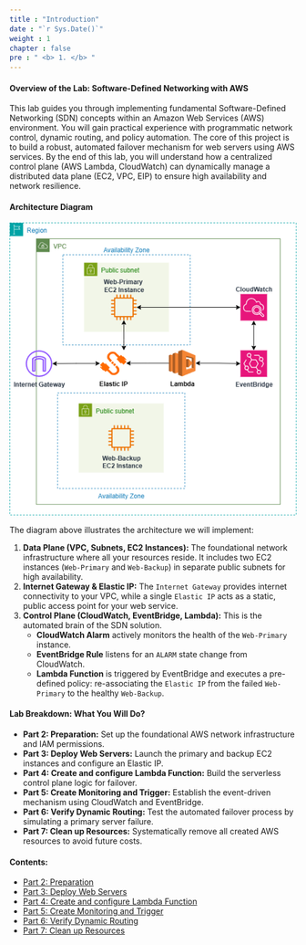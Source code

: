 ```yaml
---
title : "Introduction"
date : "`r Sys.Date()`"
weight : 1
chapter : false
pre : " <b> 1. </b> "
---
```


#### Overview of the Lab: Software-Defined Networking with AWS

This lab guides you through implementing fundamental Software-Defined Networking (SDN) concepts within an Amazon Web Services (AWS) environment. You will gain practical experience with programmatic network control, dynamic routing, and policy automation. The core of this project is to build a robust, automated failover mechanism for web servers using AWS services. By the end of this lab, you will understand how a centralized control plane (AWS Lambda, CloudWatch) can dynamically manage a distributed data plane (EC2, VPC, EIP) to ensure high availability and network resilience.

#### Architecture Diagram

![Architecture Diagram](Quang.drawio.png)

The diagram above illustrates the architecture we will implement:

1.  **Data Plane (VPC, Subnets, EC2 Instances):** The foundational network infrastructure where all your resources reside. It includes two EC2 instances (`Web-Primary` and `Web-Backup`) in separate public subnets for high availability.
2.  **Internet Gateway & Elastic IP:** The `Internet Gateway` provides internet connectivity to your VPC, while a single `Elastic IP` acts as a static, public access point for your web service.
3.  **Control Plane (CloudWatch, EventBridge, Lambda):** This is the automated brain of the SDN solution.
    * **CloudWatch Alarm** actively monitors the health of the `Web-Primary` instance.
    * **EventBridge Rule** listens for an `ALARM` state change from CloudWatch.
    * **Lambda Function** is triggered by EventBridge and executes a pre-defined policy: re-associating the `Elastic IP` from the failed `Web-Primary` to the healthy `Web-Backup`.

#### Lab Breakdown: What You Will Do?

* **Part 2: Preparation:** Set up the foundational AWS network infrastructure and IAM permissions.
* **Part 3: Deploy Web Servers:** Launch the primary and backup EC2 instances and configure an Elastic IP.
* **Part 4: Create and configure Lambda Function:** Build the serverless control plane logic for failover.
* **Part 5: Create Monitoring and Trigger:** Establish the event-driven mechanism using CloudWatch and EventBridge.
* **Part 6: Verify Dynamic Routing:** Test the automated failover process by simulating a primary server failure.
* **Part 7: Clean up Resources:** Systematically remove all created AWS resources to avoid future costs.

#### Contents:

* [Part 2: Preparation](/2-Preparation/_index.md)
* [Part 3: Deploy Web Servers](/3-Deploy-Web-Servers/_index.md)
* [Part 4: Create and configure Lambda Function](/4-Create-and-configure-Lambda-Function/_index.md)
* [Part 5: Create Monitoring and Trigger](/5-Create-Monitoring-and-Trigger/_index.md)
* [Part 6: Verify Dynamic Routing](/6-Verify-Dynamic-Routing-and-Policy-Automation/_index.md)
* [Part 7: Clean up Resources](/7-Clean-up-Resources/_index.md)